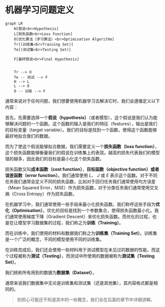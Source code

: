 # 机器学习问题定义

```mermaid
graph LR
    H[假说<br>Hypothesis]
    L[损失函数<br>Loss Function]
    O[优化算法（学习算法）<br>Optimisation Algorithm]
    Tr[(训练集<br>Training Set)]
    Te[(测试集<br>Testing Set)]

    F[最终假说<br>Final Hypothesis]


    Tr --> O
    Te -- 测试 --> F
    H --> L
    L --> O
    O -- 训练 --> F
```

通常来说对于任何问题，我们想要使用机器学习去解决它时，我们会遵循定义以下内容：

首先，先需要选择一个**假说（hypothesis）**（或者模型），这个假说是我们认为能够解决问题的一个函数。这个函数的输入是我们的特征（features），输出是我们的目标变量（target variable）。我们的目标是找到一个函数，使得这个函数能够最好地拟合我们的数据。

而为了使这个假说能够拟合数据，我们需要定义一个**损失函数（loss function）**，这个损失函数能够衡量我们的假说在训练集上的表现。越高的损失代表我们的模型错的越多，因此我们的目标是最小化这个损失函数。

损失函数又叫**成本函数（cost function）**，**目标函数（objective function）**或者**误差函数（error function）**。我们通常使用 $L$、 $J$ 或 $E$ 表示这个函数。对于不同任务我们通常会定义不同的损失函数，比如对于回归任务我们通常使用均方误差（Mean Squared Error，MSE）作为损失函数，对于分类任务我们通常使用交叉熵（Cross Entropy）作为损失函数。

在机器学习中，我们通常使用一些手段来最小化损失函数。我们称呼这些手段为**优化（Optimisation）**。优化的目标是找到一个参数集合，使得损失函数最小化。我们通常使用梯度下降（Gradient Descent）来优化损失函数。而优化的过程，也是在让模型学习数据集的过程，我们称之为**训练（Training）**。

而在训练中，我们使用的材料和数据我们称之为**训练集（Training Set）**。训练集是一个广泛的概念，不同的模型使用不同的训练集。

在训练完成后，我们还会使用一些材料用于测试模型在未见过的数据的性能，而这个过程被称为**测试（Testing）**，而测试中所使用的数据被称为**测试集（Testing Set）**。

我们统称所有用到的数据为**数据集（Dataset）**。

通常来说我们数据集中无论是训练集和测试集（还是其他集），其内容格式都是相同的。

> 别担心可能还不知道其中的一些概念，我们会在后面的章节中详细讲解。
